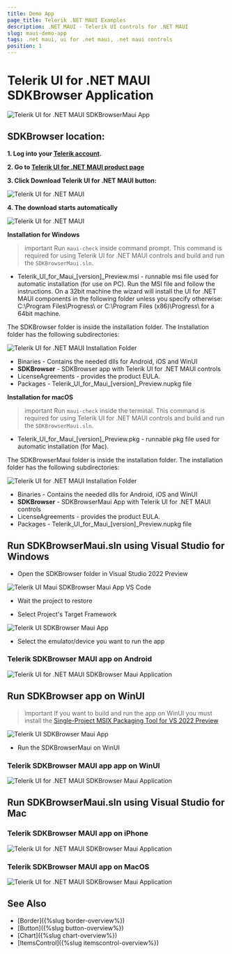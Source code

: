 ```yaml
---
title: Demo App
page_title: Telerik .NET MAUI Examples
description: .NET MAUI - Telerik UI controls for .NET MAUI
slug: maui-demo-app
tags: .net maui, ui for .net maui, .net maui controls
position: 1
---
```


#  Telerik UI for .NET MAUI SDKBrowser Application

![Telerik UI for .NET MAUI SDKBrowserMaui App](../images/demo-maui.gif)

## SDKBrowser location:

**1. Log into your [Telerik account](https://www.telerik.com/account/).**

**2. Go to [Telerik UI for .NET MAUI product page](https://www.telerik.com/maui-ui)**

**3. Click Download Telerik UI for .NET MAUI button:**

![Telerik UI for .NET MAUI](../images/download_maui.png)

**4. The download starts automatically**

![Telerik UI for .NET MAUI](../images/downloading-maui.png)

**Installation for Windows**

>important Run `maui-check` inside command prompt. This command is required for using Telerik UI for .NET MAUI controls and build and run the `SDKBrowserMaui.sln`.

* Telerik_UI_for_Maui_[version]_Preview.msi - runnable msi file used for automatic installation (for use on PC). Run the MSI file and follow the instructions. On a 32bit machine the wizard will install the UI for .NET MAUI components in the following folder unless you specify otherwise: C:\Program Files\Progress\ or C:\Program Files (x86)\Progress\ for a 64bit machine.

The SDKBrowser folder is inside the installation folder. The Installation folder has the following subdirectories:

![Telerik UI for .NET MAUI Installation Folder](../images/telerik-ui-for-maui-installation-folder.png)

* Binaries - Contains the needed dlls for Android, iOS and WinUI
* **SDKBrowser** - SDKBrowser app with Telerik UI for .NET MAUI controls
* LicenseAgreements - provides the product EULA.
* Packages - Telerik_UI_for_Maui_[version]_Preview.nupkg file

**Installation for macOS**

>important Run `maui-check` inside the terminal. This command is required for using Telerik UI for .NET MAUI controls and build and run the `SDKBrowserMaui.sln`.

* Telerik_UI_for_Maui_[version]_Preview.pkg - runnable pkg file used for automatic installation (for Mac).

The SDKBrowserMaui folder is inside the installation folder. The installation folder has the following subdirectories:

![Telerik UI for .NET MAUI Installation Folder](../images/installation-macos.png)

* Binaries - Contains the needed dlls for Android, iOS and WinUI
* **SDKBrowser** - SDKBrowserMaui App with Telerik UI for .NET MAUI controls
* LicenseAgreements - provides the product EULA.
* Packages - Telerik_UI_for_Maui_[version]_Preview.nupkg file

## Run SDKBrowserMaui.sln using Visual Studio for Windows

* Open the SDKBrowser folder in Visual Studio 2022 Preview

![Telerik UI Maui SDKBrowser Maui App VS Code](../images/sdkmaui-structure.png)

* Wait the project to restore

* Select Project's Target Framework

![Telerik UI SDKBrowser Maui App](../images/maui-win-ui-project-structure.png)

* Select the emulator/device you want to run the app

### Telerik SDKBrowser MAUI app on Android

![Telerik UI for .NET MAUI SDKBrowser Maui Application](../images/demo.png)

## Run SDKBrowser app on WinUI

>important If you want to build and run the app on WinUI you must install the [Single-Project MSIX Packaging Tool for VS 2022 Preview](https://marketplace.visualstudio.com/items?itemName=ProjectReunion.MicrosoftSingleProjectMSIXPackagingToolsDev17)

![Telerik UI SDKBrowser Maui App](../images/maui-win-ui-project-structure.png)

* Run the SDKBrowserMaui on WinUI

### Telerik SDKBrowser MAUI app app on WinUI

![Telerik UI for .NET MAUI SDKBrowser Maui Application](../images/demo-winui.png)

## Run SDKBrowserMaui.sln using Visual Studio for Mac

### Telerik SDKBrowser MAUI app on iPhone

![Telerik UI for .NET MAUI SDKBrowser Maui Application](../images/demo-iphone.png)

### Telerik SDKBrowser MAUI app on MacOS

![Telerik UI for .NET MAUI SDKBrowser Maui Application](../images/demo-macos.png)

## See Also

* [Border]({%slug border-overview%})
* [Button]({%slug button-overview%})
* [Chart]({%slug chart-overview%})
* [ItemsControl]({%slug itemscontrol-overview%})
